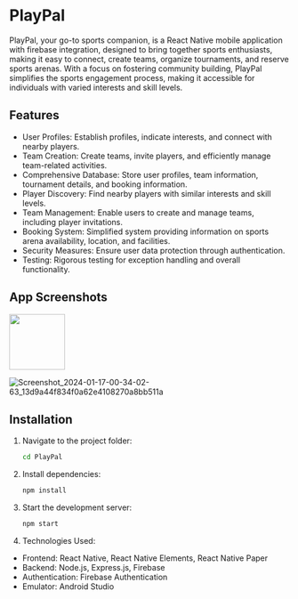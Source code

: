 # PlayPal

PlayPal, your go-to sports companion, is a React Native mobile application with firebase integration, designed to bring together sports enthusiasts, making it easy to connect, create teams, organize tournaments, and reserve sports arenas. With a focus on fostering community building, PlayPal simplifies the sports engagement process, making it accessible for individuals with varied interests and skill levels.

## Features

-   User Profiles: Establish profiles, indicate interests, and connect with nearby players.
-   Team Creation: Create teams, invite players, and efficiently manage team-related activities.
-   Comprehensive Database: Store user profiles, team information, tournament details, and booking information.
-   Player Discovery: Find nearby players with similar interests and skill levels.
-   Team Management: Enable users to create and manage teams, including player invitations.
-   Booking System: Simplified system providing information on sports arena availability, location, and facilities.
-   Security Measures: Ensure user data protection through authentication.
-   Testing: Rigorous testing for exception handling and overall functionality.

## App Screenshots

<img src="[https://your-image-url.type](https://github.com/husnain46/PlayPal-Mob/assets/138667026/32925144-225a-407b-b81d-e37cb7e81c87)" width="100" height="100">


![Screenshot_2024-01-17-00-34-02-63_13d9a44f834f0a62e4108270a8bb511a](https://github.com/husnain46/PlayPal-Mob/assets/138667026/2c4b9808-4a45-452e-8b89-ae93996ed975)



## Installation

1. Navigate to the project folder:

    ```bash
    cd PlayPal

    ```

2. Install dependencies:

    ```bash
    npm install

    ```

3. Start the development server:

    ```bash
    npm start

    ```

4. Technologies Used:

-   Frontend: React Native, React Native Elements, React Native Paper
-   Backend: Node.js, Express.js, Firebase
-   Authentication: Firebase Authentication
-   Emulator: Android Studio
